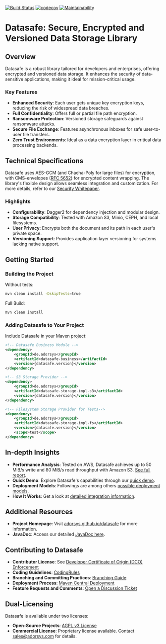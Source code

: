 [![Build Status](https://travis-ci.com/adorsys/datasafe.svg?branch=develop)](https://travis-ci.com/adorsys/datasafe)
[![codecov](https://codecov.io/gh/adorsys/datasafe/branch/develop/graph/badge.svg)](https://codecov.io/gh/adorsys/datasafe)
[![Maintainability](https://api.codeclimate.com/v1/badges/06ae7d4cafc3012cee85/maintainability)](https://codeclimate.com/github/adorsys/datasafe/maintainability)

# Datasafe: Secure, Encrypted and Versioned Data Storage Library

## Overview
Datasafe is a robust library tailored for developers and enterprises, offering encrypted and versioned data storage. It enhances the security of data-sensitive applications, making it ideal for mission-critical usage.

### Key Features
- **Enhanced Security**: Each user gets unique key encryption keys, reducing the risk of widespread data breaches.
- **Full Confidentiality**: Offers full or partial file path encryption.
- **Ransomware Protection**: Versioned storage safeguards against ransomware attacks.
- **Secure File Exchange**: Features asynchronous inboxes for safe user-to-user file transfers.
- **Zero Trust Environments**: Ideal as a data encryption layer in critical data processing backends.

## Technical Specifications
Datasafe uses AES-GCM (and Chacha-Poly for large files) for encryption, with CMS-envelopes ([RFC 5652](https://www.rfc-editor.org/rfc/rfc8933#RFC5652)) for encrypted content wrapping. The library's flexible design allows seamless integration and customization. For more details, refer to our [Security Whitepaper](SECURITY.WHITEPAPER.md).

### Highlights
- **Configurability**: Dagger2 for dependency injection and modular design.
- **Storage Compatibility**: Tested with Amazon S3, Minio, CEPH, and local filesystems.
- **User Privacy**: Encrypts both the document and its path in each user's private space.
- **Versioning Support**: Provides application layer versioning for systems lacking native support.

## Getting Started

### Building the Project
Without tests:
```bash
mvn clean install -DskipTests=true
```

Full Build:
```bash
mvn clean install
```

### Adding Datasafe to Your Project
Include Datasafe in your Maven project:

```xml
<!-- Datasafe Business Module -->
<dependency>
    <groupId>de.adorsys</groupId>
    <artifactId>datasafe-business</artifactId>
    <version>{datasafe.version}</version>
</dependency>

<!-- S3 Storage Provider -->
<dependency>
    <groupId>de.adorsys</groupId>
    <artifactId>datasafe-storage-impl-s3</artifactId>
    <version>{datasafe.version}</version>
</dependency>

<!-- Filesystem Storage Provider for Tests-->
<dependency>
    <groupId>de.adorsys</groupId>
    <artifactId>datasafe-storage-impl-fs</artifactId>
    <version>{datasafe.version}</version>
    <scope>test</scope>
</dependency>
```

## In-depth Insights
- **Performance Analysis**: Tested on AWS, Datasafe achieves up to 50 MiB/s write and 80 MiB/s read throughput with Amazon S3. [See full report](datasafe-long-run-tests/README.md).
- **Quick Demo**: Explore Datasafe's capabilities through our [quick demo](./docs/readme/Demo.md).
- **Deployment Models**: Followings are among others [possible deployment models](./docs/readme/DeploymentModels.md).
- **How It Works**: Get a look at [detailed integration information](./docs/readme/HowItWorks.md).

## Additional Resources
- **Project Homepage**: Visit [adorsys.github.io/datasafe](https://adorsys.github.io/datasafe) for more information.
- **JavaDoc**: Access our detailed [JavaDoc here](https://adorsys.github.io/datasafe/javadoc/latest/index.html).

## Contributing to Datasafe
- **Contributor License**: See [Developer Certificate of Origin (DCO) Enforcement](https://github.com/adorsys/datasafe/discussions/253)
- **Coding Guidelines**: [CodingRules](docs/codingrules/CodingRules.md)
- **Branching and Committing Practices**: [Branching Guide](docs/branching/branch-and-commit.md)
- **Deployment Process**: [Maven Central Deployment](docs/general/deployment_maven_central.md)
- **Feature Requests and Comments**: [Open a Discussion Ticket](https://github.com/adorsys/datasafe/discussions)

## Dual-Licensing
Datasafe is available under two licenses:
- **Open-Source Projects**: [AGPL v3 License](https://www.gnu.org/licenses/agpl-3.0.en.html)
- **Commercial License**: Proprietary license available. Contact [sales@adorsys.com](mailto:sales@adorsys.com) for details.
